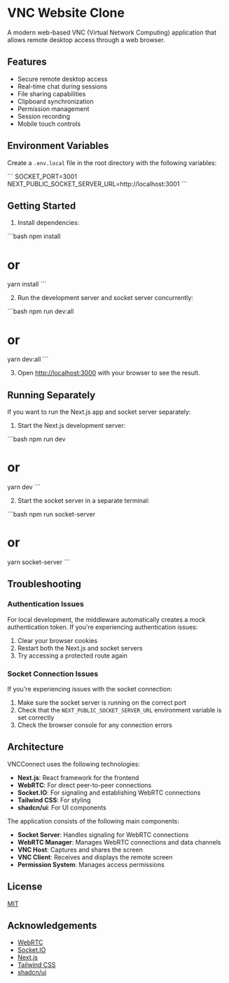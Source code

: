 # VNC Website Clone

A modern web-based VNC (Virtual Network Computing) application that allows remote desktop access through a web browser.

## Features

- Secure remote desktop access
- Real-time chat during sessions
- File sharing capabilities
- Clipboard synchronization
- Permission management
- Session recording
- Mobile touch controls

## Environment Variables

Create a `.env.local` file in the root directory with the following variables:

\`\`\`
SOCKET_PORT=3001
NEXT_PUBLIC_SOCKET_SERVER_URL=http://localhost:3001
\`\`\`

## Getting Started

1. Install dependencies:

\`\`\`bash
npm install
# or
yarn install
\`\`\`

2. Run the development server and socket server concurrently:

\`\`\`bash
npm run dev:all
# or
yarn dev:all
\`\`\`

3. Open [http://localhost:3000](http://localhost:3000) with your browser to see the result.

## Running Separately

If you want to run the Next.js app and socket server separately:

1. Start the Next.js development server:

\`\`\`bash
npm run dev
# or
yarn dev
\`\`\`

2. Start the socket server in a separate terminal:

\`\`\`bash
npm run socket-server
# or
yarn socket-server
\`\`\`

## Troubleshooting

### Authentication Issues

For local development, the middleware automatically creates a mock authentication token. If you're experiencing authentication issues:

1. Clear your browser cookies
2. Restart both the Next.js and socket servers
3. Try accessing a protected route again

### Socket Connection Issues

If you're experiencing issues with the socket connection:

1. Make sure the socket server is running on the correct port
2. Check that the `NEXT_PUBLIC_SOCKET_SERVER_URL` environment variable is set correctly
3. Check the browser console for any connection errors

## Architecture

VNCConnect uses the following technologies:

- **Next.js**: React framework for the frontend
- **WebRTC**: For direct peer-to-peer connections
- **Socket.IO**: For signaling and establishing WebRTC connections
- **Tailwind CSS**: For styling
- **shadcn/ui**: For UI components

The application consists of the following main components:

- **Socket Server**: Handles signaling for WebRTC connections
- **WebRTC Manager**: Manages WebRTC connections and data channels
- **VNC Host**: Captures and shares the screen
- **VNC Client**: Receives and displays the remote screen
- **Permission System**: Manages access permissions

## License

[MIT](https://choosealicense.com/licenses/mit/)

## Acknowledgements

- [WebRTC](https://webrtc.org/)
- [Socket.IO](https://socket.io/)
- [Next.js](https://nextjs.org/)
- [Tailwind CSS](https://tailwindcss.com/)
- [shadcn/ui](https://ui.shadcn.com/)
